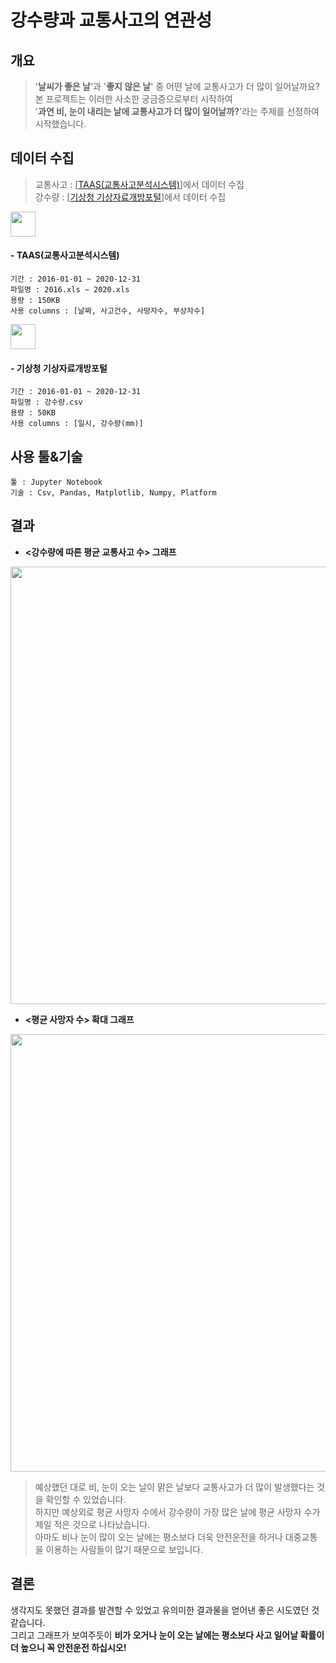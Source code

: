 # 강수량과 교통사고의 연관성

## 개요

> '**날씨가 좋은 날**'과 '**좋지 않은 날**' 중 어떤 날에 교통사고가 더 많이 일어날까요?   
> 본 프로젝트는 이러한 사소한 궁금증으로부터 시작하여   
> '**과연 비, 눈이 내리는 날에 교통사고가 더 많이 일어날까?**'라는 주제를 선정하여 시작했습니다.

## 데이터 수집

> 교통사고 : [[TAAS(교통사고분석시스템)](http://taas.koroad.or.kr/sta/acs/exs/typical.do?menuId=WEB_KMP_OVT_UAS_PDS#)]에서 데이터 수집   
> 강수량 : [[기상청 기상자료개방포털](https://data.kma.go.kr/climate/RankState/selectRankStatisticsDivisionList.do?pgmNo=179)]에서 데이터 수집


<p align="left">
<img src="https://user-images.githubusercontent.com/83000975/151673753-a66fb1a9-53d2-4fe7-8123-d4231bbbf76f.png" weight=120 height=40>
</p>

#### - TAAS(교통사고분석시스템)
```
기간 : 2016-01-01 ~ 2020-12-31   
파일명 : 2016.xls ~ 2020.xls   
용량 : 150KB   
사용 columns : [날짜, 사고건수, 사망자수, 부상자수]
```

<p align="left">
<img src="https://user-images.githubusercontent.com/83000975/151673800-c6ce0b2f-4c04-4092-aac2-a006dab3c508.png" weight=120 height=40>
</p>

#### - 기상청 기상자료개방포털
```
기간 : 2016-01-01 ~ 2020-12-31   
파일명 : 강수량.csv   
용량 : 50KB   
사용 columns : [일시, 강수량(mm)]
```

## 사용 툴&기술
```
툴 : Jupyter Notebook
기술 : Csv, Pandas, Matplotlib, Numpy, Platform
```

## 결과
- **<강수량에 따른 평균 교통사고 수> 그래프**
<p align="left">
<img src="https://user-images.githubusercontent.com/83000975/151675386-9968d6ae-822b-41d6-bc4e-7fe1dbf74a94.jpg" weight=700 height=700>
</p>

- **<평균 사망자 수> 확대 그래프**
<p align="left">
<img src="https://user-images.githubusercontent.com/83000975/151675399-b629d444-40c7-4841-9e16-649769c2a874.png" weight=700 height=700>
</p>

> 예상했던 대로 비, 눈이 오는 날이 맑은 날보다 교통사고가 더 많이 발생했다는 것을 확인할 수 있었습니다.   
> 하지만 예상외로 평균 사망자 수에서 강수량이 가장 많은 날에 평균 사망자 수가 제일 적은 것으로 나타났습니다.   
> 아마도 비나 눈이 많이 오는 날에는 평소보다 더욱 안전운전을 하거나 대중교통을 이용하는 사람들이 많기 때문으로 보입니다.

## 결론
생각지도 못했던 결과를 발견할 수 있었고 유의미한 결과물을 얻어낸 좋은 시도였던 것 같습니다.   
그리고 그래프가 보여주듯이 **비가 오거나 눈이 오는 날에는 평소보다 사고 일어날 확률이 더 높으니 꼭 안전운전 하십시오!**
